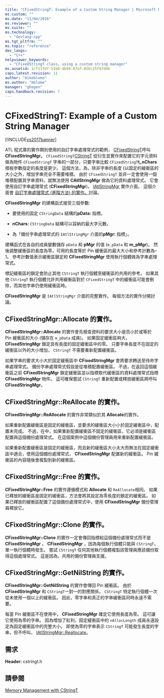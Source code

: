 ```yaml
---
title: "CFixedStringT: Example of a Custom String Manager | Microsoft Docs"
ms.custom: ""
ms.date: "11/04/2016"
ms.reviewer: ""
ms.suite: ""
ms.technology: 
  - "devlang-cpp"
ms.tgt_pltfrm: ""
ms.topic: "reference"
dev_langs: 
  - "C++"
helpviewer_keywords: 
  - "CFixedStringT class, using a custom string manager"
ms.assetid: 1cf11fd7-51b8-4b94-87af-02bc25f47dd6
caps.latest.revision: 11
author: "mikeblome"
ms.author: "mblome"
manager: "ghogen"
caps.handback.revision: 7
---
```

# CFixedStringT: Example of a Custom String Manager
[!INCLUDE[vs2017banner](../assembler/inline/includes/vs2017banner.md)]

ATL 程式庫的實作類別使用的自訂字串處理常式的範例， [CFixedStringT](../atl-mfc-shared/reference/cfixedstringt-class.md)呼叫 **CFixedStringMgr**。  `CFixedStringT`[CStringT](../atl-mfc-shared/reference/cstringt-class.md) 從衍生並實作來配置它的字元資料做為物件 `CFixedStringT` 字串的一部分，只要字串比較 `CFixedStringT`**t\_nChars** 樣板參數指定的長度是更少。  這個方法，為，除非字串的長度 \(以固定的緩衝區的大小之外，增加字串完全不需要堆積。  由於 `CFixedStringT` 並非一定會使用一個堆積配置其字串資料，就無法使用 **CAtlStringMgr** 做為它的資料處理常式。  它會使用自訂字串處理常式 \(**CFixedStringMgr**\)， [IAtlStringMgr](../atl-mfc-shared/reference/iatlstringmgr-class.md) 實作介面。  這個介面會 [自訂字串處理常式 \(進階方法\) 的實作。](../atl-mfc-shared/implementation-of-a-custom-string-manager-advanced-method.md)討論。  
  
 **CFixedStringMgr** 的建構函式接受三個參數:  
  
-   要使用的固定 `CStringData` 結構的**pData:** 指標。  
  
-   **nChars:** `CStringData` 結構可以容納的最大字元數。  
  
-   為「備份字串處理常式的 `IAtlStringMgr` 介面的**pMgr:** 指標」。  
  
 建構函式在各自的成員變數儲存 `pData` 和 **pMgr** 的值 \(`m_pData` 和 **m\_pMgr**\)。  然後調整緩衝區的長度為零，可用的長度等於 Pin 緩衝區的最大大小和參考計數為– 1。  參考計數值表示緩衝區鎖定和 **CFixedStringMgr** 使用執行個體做為字串處理常式。  
  
 標記緩衝區的鎖定會防止其他 `CStringT` 執行個體至緩衝區的共用的參考。  如果其他 `CStringT` 執行個體允許共用緩衝區對於 `CFixedStringT` 中的緩衝區可能會刪除，而其他字串仍使用緩衝區時。  
  
 **CFixedStringMgr** 是 `IAtlStringMgr` 介面的完整實作。  每個方法的實作分開討論。  
  
## CFixedStringMgr::Allocate 的實作。  
 **CFixedStringMgr::Allocate** 的實作會先檢查資料的要求大小是否小於或等於 Pin 緩衝區的大小 \(儲存在 `m_pData` 成員\)。  如果固定緩衝區夠大， **CFixedStringMgr** 鎖定具有長度的固定緩衝區中的零。  只要字串長度不在固定的緩衝區以外的大小增加， `CStringT` 不需要重新配置緩衝區。  
  
 如果字串的要求大小大於固定緩衝區中 **CFixedStringMgr** 會將要求轉送至待命字串處理常式。  備份字串處理常式假設是從堆積配置緩衝區。  不過，在返回這個緩衝區之前 **CFixedStringMgr** 鎖定緩衝區並以指標取代緩衝區的資料處理常式指標 **CFixedStringMgr** 物件。  這可確保嘗試 `CStringT` 重新配置或釋放緩衝區將呼叫 **CFixedStringMgr**。  
  
## CFixedStringMgr::ReAllocate 的實作。  
 **CFixedStringMgr::ReAllocate** 的實作非常類似於其 **Allocate**的實作。  
  
 如果重新配置緩衝區是固定的緩衝區，並要求的緩衝區大小小於固定緩衝區中，配置未完成。  不過，在中，如果重新配置緩衝區不固定的緩衝區，它必須是緩衝區配置與這個備份處理常式。  在這個案例中這個備份管理員用來重新配置緩衝區。  
  
 如果重新配置緩衝區是固定的緩衝區，而且新的緩衝區大小太大而無法在固定緩衝區中適合，使用這個備份處理常式， **CFixedStringMgr** 配置新的緩衝區。  Pin 緩衝區的內容隨後會複製到新的緩衝區。  
  
## CFixedStringMgr::Free 的實作。  
 **CFixedStringMgr::Free** 的實作遵循模式和 **Allocate** 和 `ReAllocate`相同。  如果已釋放的緩衝區是固定的緩衝區，方法會將其設定為零長度的鎖定的緩衝區。  如果已釋放的緩衝區配置了這個備份處理常式中，使用  **CFixedStringMgr** 備份管理員釋放它。  
  
## CFixedStringMgr::Clone 的實作。  
 **CFixedStringMgr::Clone** 的實作一定會傳回指標給這個備份處理常式而不是 **CFixedStringMgr** 。  **CFixedStringMgr** ，因為每個執行個體只能與 `CStringT`，單一執行個體時發生。  嘗試 `CStringT` 任何其他執行個體複製該管理員應該備份取得這個處理常式。  這是因為，共用的備份管理員支援。  
  
## CFixedStringMgr::GetNilString 的實作。  
 **CFixedStringMgr::GetNilString** 的實作會傳回 Pin 緩衝區。  由於 **CFixedStringMgr** 和 `CStringT`一對一的對應關係， `CStringT` 特定執行個體一次從未使用一個以上的緩衝區。  因此，零字串和真正的字串緩衝區同時永遠不需要。  
  
 每當 Pin 緩衝區不在使用中， **CFixedStringMgr** 確定它使用長度為零。  這可讓它使用為零的字串。  因為增加了紅利，固定緩衝區中的 `nAllocLength` 成員永遠設定為固定緩衝區中的完整大小。  即使為零的字串表示 `CStringT` 可能發生長度的字串，但不呼叫， [IAtlStringMgr::Reallocate](../Topic/IAtlStringMgr::Reallocate.md)。  
  
## 需求  
 **Header:** cstringt.h  
  
## 請參閱  
 [Memory Management with CStringT](../atl-mfc-shared/memory-management-with-cstringt.md)